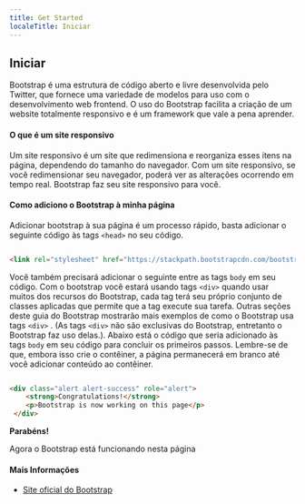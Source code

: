 ```yaml
---
title: Get Started
localeTitle: Iniciar
---
```

## Iniciar

Bootstrap é uma estrutura de código aberto e livre desenvolvida pelo Twitter, que fornece uma variedade de modelos para uso com o desenvolvimento web frontend. O uso do Bootstrap facilita a criação de um website totalmente responsivo e é um framework que vale a pena aprender.

#### O que é um site responsivo

Um site responsivo é um site que redimensiona e reorganiza esses itens na página, dependendo do tamanho do navegador. Com um site responsivo, se você redimensionar seu navegador, poderá ver as alterações ocorrendo em tempo real. Bootstrap faz seu site responsivo para você.

#### Como adiciono o Bootstrap à minha página

Adicionar bootstrap à sua página é um processo rápido, basta adicionar o seguinte código às tags `<head>` no seu código.

```html

<link rel="stylesheet" href="https://stackpath.bootstrapcdn.com/bootstrap/4.1.3/css/bootstrap.min.css" integrity="sha384-MCw98/SFnGE8fJT3GXwEOngsV7Zt27NXFoaoApmYm81iuXoPkFOJwJ8ERdknLPMO" crossorigin="anonymous"> 
```

Você também precisará adicionar o seguinte entre as tags `body` em seu código. Com o bootstrap você estará usando tags `<div>` quando usar muitos dos recursos do Bootstrap, cada tag terá seu próprio conjunto de classes aplicadas que permite que a tag execute sua tarefa. Outras seções deste guia do Bootstrap mostrarão mais exemplos de como o Bootstrap usa tags `<div>` . (As tags `<div>` não são exclusivas do Bootstrap, entretanto o Bootstrap faz uso delas.). Abaixo está o código que seria adicionado às tags `body` em seu código para concluir os primeiros passos. Lembre-se de que, embora isso crie o contêiner, a página permanecerá em branco até você adicionar conteúdo ao contêiner.

```html

<div class="alert alert-success" role="alert"> 
    <strong>Congratulations!</strong> 
    <p>Bootstrap is now working on this page</p> 
 </div> 
```

**Parabéns!**

Agora o Bootstrap está funcionando nesta página

#### Mais Informações

*   [Site oficial do Bootstrap](http://getbootstrap.com/getting-started/)
